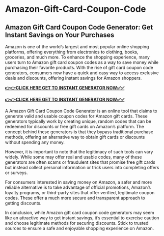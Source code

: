 # Amazon-Gift-Card-Coupon-Code

## Amazon Gift Card Coupon Code Generator: Get Instant Savings on Your Purchases

Amazon is one of the world’s largest and most popular online shopping platforms, offering everything from electronics to clothing, books, groceries, and much more. To enhance the shopping experience, many users turn to Amazon gift card coupon codes as a way to save money while purchasing their favorite products. With the rise of gift card coupon code generators, consumers now have a quick and easy way to access exclusive deals and discounts, offering instant savings for Amazon shoppers.

[**👉👉CLICK HERE GET TO INSTANT GENERATOR NOW✅✅**](https://raj-review.com/amuzunxyzq)


[**👉👉CLICK HERE GET TO INSTANT GENERATOR NOW✅✅**](https://raj-review.com/amuzunxyzq)

A Amazon Gift Card Coupon Code Generator is an online tool that claims to generate valid and usable coupon codes for Amazon gift cards. These generators typically work by creating unique, random codes that can be redeemed for discounts or free gift cards on Amazon’s platform. The concept behind these generators is that they bypass traditional purchase methods, offering an alternative way to obtain gift cards or discounts without spending any money.

However, it is important to note that the legitimacy of such tools can vary widely. While some may offer real and usable codes, many of these generators are often scams or fraudulent sites that promise free gift cards but instead collect personal information or trick users into completing offers or surveys.

For consumers interested in saving money on Amazon, a safer and more reliable alternative is to take advantage of official promotions, Amazon’s loyalty programs, or third-party sites that offer verified, legitimate coupon codes. These offer a much more secure and transparent approach to getting discounts.

In conclusion, while Amazon gift card coupon code generators may seem like an attractive way to get instant savings, it’s essential to exercise caution and choose legitimate methods for securing discounts. Stick to trusted sources to ensure a safe and enjoyable shopping experience on Amazon.



